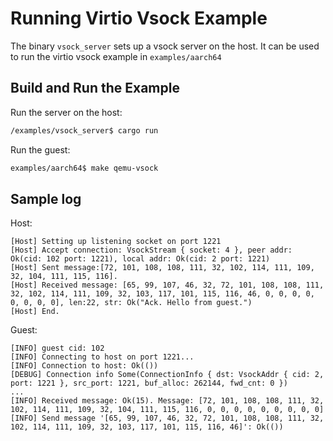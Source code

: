 # Running Virtio Vsock Example

The binary `vsock_server` sets up a vsock server on the host. It can be used to run the virtio vsock example in `examples/aarch64`

## Build and Run the Example

Run the server on the host:
```bash
/examples/vsock_server$ cargo run
```

Run the guest:
```bash
examples/aarch64$ make qemu-vsock
```

## Sample log

Host:
```
[Host] Setting up listening socket on port 1221
[Host] Accept connection: VsockStream { socket: 4 }, peer addr: Ok(cid: 102 port: 1221), local addr: Ok(cid: 2 port: 1221)
[Host] Sent message:[72, 101, 108, 108, 111, 32, 102, 114, 111, 109, 32, 104, 111, 115, 116].
[Host] Received message: [65, 99, 107, 46, 32, 72, 101, 108, 108, 111, 32, 102, 114, 111, 109, 32, 103, 117, 101, 115, 116, 46, 0, 0, 0, 0, 0, 0, 0, 0], len:22, str: Ok("Ack. Hello from guest.")
[Host] End.
```

Guest:
```
[INFO] guest cid: 102
[INFO] Connecting to host on port 1221...
[INFO] Connection to host: Ok(())
[DEBUG] Connection info Some(ConnectionInfo { dst: VsockAddr { cid: 2, port: 1221 }, src_port: 1221, buf_alloc: 262144, fwd_cnt: 0 })
...
[INFO] Received message: Ok(15). Message: [72, 101, 108, 108, 111, 32, 102, 114, 111, 109, 32, 104, 111, 115, 116, 0, 0, 0, 0, 0, 0, 0, 0, 0]
[INFO] Send message '[65, 99, 107, 46, 32, 72, 101, 108, 108, 111, 32, 102, 114, 111, 109, 32, 103, 117, 101, 115, 116, 46]': Ok(())
```
